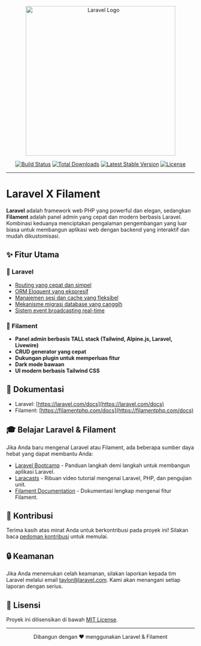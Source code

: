 <p align="center">
    <a href="https://laravel.com" target="_blank">
        <img src="https://raw.githubusercontent.com/laravel/art/master/logo-lockup/5%20SVG/2%20CMYK/1%20Full%20Color/laravel-logolockup-cmyk-red.svg" width="400" alt="Laravel Logo">
    </a>
    <br>
</p>

<p align="center">
    <a href="https://github.com/laravel/framework/actions"><img src="https://github.com/laravel/framework/workflows/tests/badge.svg" alt="Build Status"></a>
    <a href="https://packagist.org/packages/laravel/framework"><img src="https://img.shields.io/packagist/dt/laravel/framework" alt="Total Downloads"></a>
    <a href="https://packagist.org/packages/laravel/framework"><img src="https://img.shields.io/packagist/v/laravel/framework" alt="Latest Stable Version"></a>
    <a href="https://packagist.org/packages/laravel/framework"><img src="https://img.shields.io/packagist/l/laravel/framework" alt="License"></a>
</p>

---

# Laravel X Filament

**Laravel** adalah framework web PHP yang powerful dan elegan, sedangkan **Filament** adalah panel admin yang cepat dan modern berbasis Laravel. Kombinasi keduanya menciptakan pengalaman pengembangan yang luar biasa untuk membangun aplikasi web dengan backend yang interaktif dan mudah dikustomisasi.

## ✨ Fitur Utama

### 🚀 Laravel
- [Routing yang cepat dan simpel](https://laravel.com/docs/routing)
- [ORM Eloquent yang ekspresif](https://laravel.com/docs/eloquent)
- [Manajemen sesi dan cache yang fleksibel](https://laravel.com/docs/cache)
- [Mekanisme migrasi database yang canggih](https://laravel.com/docs/migrations)
- [Sistem event broadcasting real-time](https://laravel.com/docs/broadcasting)

### 🎨 Filament
- **Panel admin berbasis TALL stack (Tailwind, Alpine.js, Laravel, Livewire)**
- **CRUD generator yang cepat**
- **Dukungan plugin untuk memperluas fitur**
- **Dark mode bawaan**
- **UI modern berbasis Tailwind CSS**

## 📖 Dokumentasi
- Laravel: [https://laravel.com/docs](https://laravel.com/docs)
- Filament: [https://filamentphp.com/docs](https://filamentphp.com/docs)

## 🎓 Belajar Laravel & Filament
Jika Anda baru mengenal Laravel atau Filament, ada beberapa sumber daya hebat yang dapat membantu Anda:
- [Laravel Bootcamp](https://bootcamp.laravel.com) - Panduan langkah demi langkah untuk membangun aplikasi Laravel.
- [Laracasts](https://laracasts.com) - Ribuan video tutorial mengenai Laravel, PHP, dan pengujian unit.
- [Filament Documentation](https://filamentphp.com/docs) - Dokumentasi lengkap mengenai fitur Filament.

## 🤝 Kontribusi
Terima kasih atas minat Anda untuk berkontribusi pada proyek ini! Silakan baca [pedoman kontribusi](https://laravel.com/docs/contributions) untuk memulai.

## 🔒 Keamanan
Jika Anda menemukan celah keamanan, silakan laporkan kepada tim Laravel melalui email [taylor@laravel.com](mailto:taylor@laravel.com). Kami akan menangani setiap laporan dengan serius.

## 📜 Lisensi
Proyek ini dilisensikan di bawah [MIT License](https://opensource.org/licenses/MIT).

---
<p align="center">Dibangun dengan ❤️ menggunakan Laravel & Filament</p>


